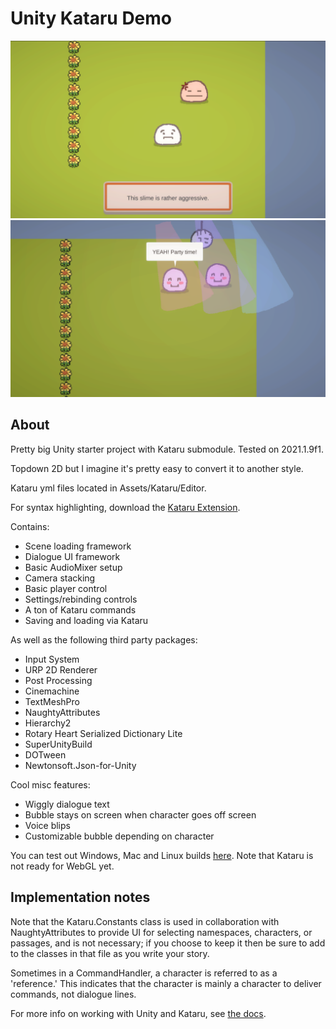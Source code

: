 # Unity Kataru Demo
![Screenshot 1](Screenshot1.png)
![Screenshot 2](Screenshot2.png)
## About
Pretty big Unity starter project with Kataru submodule. Tested on 2021.1.9f1. 

Topdown 2D but I imagine it's pretty easy to convert it to another style.

Kataru yml files located in Assets/Kataru/Editor.

For syntax highlighting, download the [Kataru Extension](https://marketplace.visualstudio.com/items?itemName=Kataru.vscode-kataru).

Contains:
- Scene loading framework
- Dialogue UI framework
- Basic AudioMixer setup
- Camera stacking
- Basic player control
- Settings/rebinding controls
- A ton of Kataru commands
- Saving and loading via Kataru

As well as the following third party packages:
- Input System
- URP 2D Renderer
- Post Processing
- Cinemachine
- TextMeshPro
- NaughtyAttributes
- Hierarchy2
- Rotary Heart Serialized Dictionary Lite
- SuperUnityBuild
- DOTween
- Newtonsoft.Json-for-Unity

Cool misc features:
- Wiggly dialogue text
- Bubble stays on screen when character goes off screen
- Voice blips
- Customizable bubble depending on character


You can test out Windows, Mac and Linux builds [here](https://zephyo1.itch.io/unity-kataru-demo). Note that Kataru is not ready for WebGL yet.   


## Implementation notes

Note that the Kataru.Constants class is used in collaboration with NaughtyAttributes to provide UI for selecting namespaces, characters, or passages, and is not necessary; if you choose to keep it then be sure to add to the classes in that file as you write your story.


Sometimes in a CommandHandler, a character is referred to as a 'reference.' This indicates that the character is mainly a character to deliver commands, not dialogue lines.

For more info on working with Unity and Kataru, see [the docs](http://kataru-lang.github.io/).